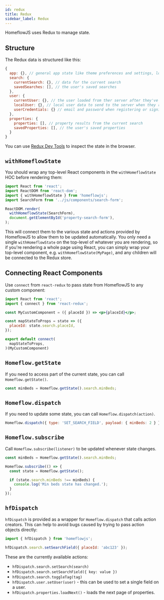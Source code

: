 ```yaml
---
id: redux
title: Redux
sidebar_label: Redux
---
```


HomeflowJS uses Redux to manage state.

## Structure

The Redux data is structured like this:

```js
{
  app: {}, // general app state like theme preferences and settings, loading etc
  search: {
    currentSearch: {}, // data for the current search
    savedSearches: [], // the user's saved searches
  },
  user: {
    currentUser: {}, // the user loaded from ther server after they've registered or signed in
    localUser: {}, // local user data to send to the server when they register or edit their profile
    userCredentials: {} // email and password when registering or signing in
  },
  properties: {
    properties: [], // property results from the current search
    savedProperties: [], // the user's saved properties
  }
}
```

You can use [Redux Dev Tools](https://chrome.google.com/webstore/detail/redux-devtools/lmhkpmbekcpmknklioeibfkpmmfibljd?hl=en) to inspect the state in the browser.

## `withHomeflowState`

You should wrap any top-level React components in the `withHomeflowState` HOC before rendering them:

```jsx
import React from 'react';
import ReactDOM from 'react-dom';
import { withHomeflowState } from 'homeflowjs';
import SearchForm from '../js/components/search-form';

ReactDOM.render(
  withHomeflowState(SearchForm),
  document.getElementById('property-search-form'),
);
```

This will connect them to the various state and actions provided by HomeflowJS to allow them to be updated automatically. You only need a single `withHomeflowState` on the top-level of whatever you are rendering, so if you're rendering a whole page using React, you can simply wrap your top-level component, e.g. `withHomeflowState(MyPage)`, and any children will be connected to the Redux store.

## Connecting React Components

Use `connect` from `react-redux` to pass state from HomeflowJS to any custom component:

```jsx
import React from 'react';
import { connect } from 'react-redux';

const MyCustomComponent = ({ placeId }) => <p>{placeId}</p>;

const mapStateToProps = state => ({
  placeId: state.search.placeId,
});

export default connect(
  mapStateToProps,
)(MyCustomComponent)
```

## `Homeflow.getState`

If you need to access part of the current state, you can call `Homeflow.getState()`.

```jsx
const minBeds = Homeflow.getState().search.minBeds;
```

## `Homeflow.dispatch`

If you need to update some state, you can call `Homeflow.dispatch(action)`.

```jsx
Homeflow.dispatch({ type: 'SET_SEARCH_FIELD', payload: { minBeds: 2 } });
```

## `Homeflow.subscribe`

Call `Homeflow.subscribe(listener)` to be updated whenever state changes.

```jsx
const minBeds = Homeflow.getState().search.minBeds;

Homeflow.subscribe(() => {
  const state = Homeflow.getState();

  if (state.search.minBeds !== minBeds) {
    console.log('Min beds state has changed.');
  }
});
```

## `hfDispatch`

`hfDispatch` is provided as a wrapper for `Homeflow.dispatch` that calls action creators. This can help to avoid bugs caused by trying to pass action objects directly:

```jsx
import { hfDispatch } from 'homeflowjs';

hfDispatch.search.setSearchField({ placeId: 'abc123' });
```

These are the currently available actions:

- `hfDispatch.search.setSearch(search)`
- `hfDispatch.search.setSearchField({ key: value })`
- `hfDispatch.search.toggleTag(tag)`
- `hfDispatch.user.setUser(user)` - this can be used to set a single field on a user.
- `hfDispatch.properties.loadNext()` - loads the next page of properties.
